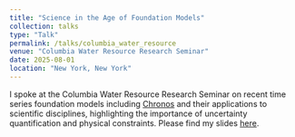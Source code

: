 ```yaml
---
title: "Science in the Age of Foundation Models"
collection: talks
type: "Talk"
permalink: /talks/columbia_water_resource
venue: "Columbia Water Resource Research Seminar"
date: 2025-08-01
location: "New York, New York"
---
```


I spoke at the Columbia Water Resource Research Seminar on recent time series foundation models including [Chronos](https://arxiv.org/abs/2403.07815) and their applications to scientific disciplines, highlighting the importance of uncertainty quantification and physical constraints.
Please find my slides [here](https://docs.google.com/presentation/d/1mRNGkeyxtNHeynA-JHkfsJ1i3pQ7MfWB/edit?usp=drive_link&ouid=105099563661209039036&rtpof=true&sd=true).
